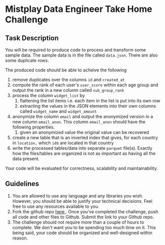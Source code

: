# Mistplay Data Engineer Take Home Challenge


## Task Description

You will be required to produce code to process and transform some sample data.
The sample data is in the file called `data.json`.
There are also some duplicate rows.

The produced code should be able to acheive the following
1. remove duplicates over the columns `id` and `created_at`
2. compute the rank of each user's `user_score` within each age group and output the rank in a new column called `sub_group_rank`
3. process the column `widget_list` by
    1. flattening the list items i.e. each item in the list is put into its own row
    2. extracting the values in the JSON elements into their own columns called `widget_name` and `widget_amount`
4. anonymize the column `email` and output the anonymized version in a new column `email_anon`.
This column `email_anon` should have the following properties.
    1. given an anonymized value the original value can be recovered
5. create a new table that is an inverted index that gives, for each country in `location,` which `id`s are located in that country
6. write the processed tables/data into separate `parquet` file(s).
Exactly how the files/tables are organized is not as important as having all the data present.

Your code will be evaluated for correctness, scalability and maintainability.

## Guidelines

1. You are allowed to use any language and any libraries you wish.
However, you should be able to justify your technical decisions.
Feel free to use any resources available to you.
2. Fork the github repo [ here ](https://github.com/Mistplay/DataEngineerTakeHomeChallenge). Once you've completed the challenge, push all code and other files to Github. Submit the link to your Github repo.
3. The challenge should not require more than a couple of hours to complete.
We don't want you to be spending too much time on it.
This being said, your code should be organized and well-designed within reason.
